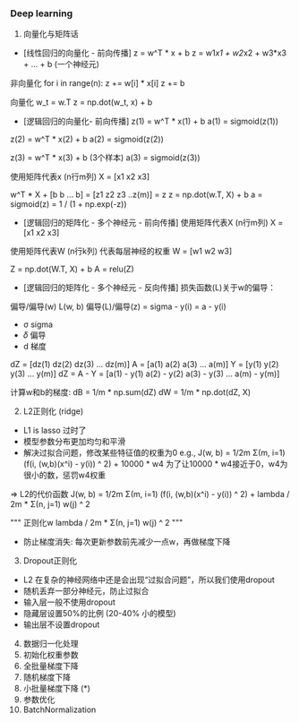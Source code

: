 ### Deep learning
1. 向量化与矩阵话
- [线性回归的向量化 - 前向传播] 
z = w^T * x + b
z = w1*x1 + w2*x2 + w3*x3 + ... + b (一个神经元)

非向量化
for i in range(n):
    z += w[i] * x[i]
z += b

向量化
w_t = w.T
z = np.dot(w_t, x) + b


- [逻辑回归的向量化- 前向传播] 
z(1) = w^T * x(1) + b
a(1) = sigmoid(z(1))

z(2) = w^T * x(2) + b
a(2) = sigmoid(z(2))

z(3) = w^T * x(3) + b (3个样本)
a(3) = sigmoid(z(3))

使用矩阵代表x (n行m列)
X = [x1 x2 x3]

w^T * X + [b b ... b] = [z1 z2 z3 ..z(m)] = z
z = np.dot(w.T, X) + b
a = sigmoid(z) = 1 / (1 + np.exp(-z))


- [逻辑回归的矩阵化 - 多个神经元 - 前向传播] 
使用矩阵代表X (n行m列)
X = [x1 x2 x3]

使用矩阵代表W (n行k列) 代表每层神经的权重
W = [w1 w2 w3]

Z = np.dot(W.T, X) + b
A = relu(Z)

- [逻辑回归的矩阵化 - 多个神经元 - 反向传播] 
损失函数(L)关于w的偏导：

偏导/偏导(w) L(w, b)
偏导(L)/偏导(z) = sigma - y(i) = a - y(i)
* σ sigma
* 𝛿 偏导
* d 梯度

dZ = [dz(1) dz(2) dz(3) ... dz(m)]
A = [a(1) a(2) a(3) ... a(m)]
Y = [y(1) y(2) y(3) ... y(m)]
dZ = A - Y = [a(1) - y(1) a(2) - y(2) a(3) - y(3) ... a(m) - y(m)]

计算w和b的梯度:
dB = 1/m * np.sum(dZ)
dW = 1/m * np.dot(dZ, X)

2. L2正则化 (ridge)
* L1 is lasso 过时了
* 模型参数分布更加均匀和平滑
* 解决过拟合问题，修改某些特征值的权重为0
e.g., J(w, b) = 1/2m Σ(m, i=1) (f(i, (w,b)(x^i) - y(i)) ^ 2) + 10000 * w4
为了让10000 * w4接近于0，w4为很小的数，惩罚w4权重

=> L2的代价函数
J(w, b) = 1/2m Σ(m, i=1) (f(i, (w,b)(x^i) - y(i)) ^ 2) + lambda / 2m * Σ(n, j=1) w(j) ^ 2

""" 正则化w
lambda / 2m * Σ(n, j=1) w(j) ^ 2
"""
* 防止梯度消失: 每次更新参数前先减少一点w，再做梯度下降

3. Dropout正则化
* L2 在复杂的神经网络中还是会出现“过拟合问题”，所以我们使用dropout
* 随机丢弃一部分神经元，防止过拟合
* 输入层一般不使用dropout
* 隐藏层设置50%的比例 (20-40% 小的模型)
* 输出层不设置dropout

4. 数据归一化处理
5. 初始化权重参数
6. 全批量梯度下降
7. 随机梯度下降
8. 小批量梯度下降 (*)
9. 参数优化
10. BatchNormalization